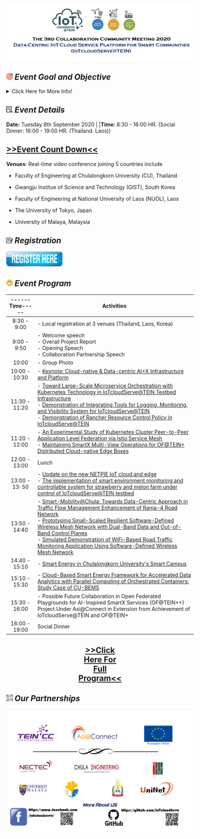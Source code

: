 ![Heading Collaboration](/Agenda/Heading.png "Test1")
## <img width="3.5%" src="/Agenda/picture/objective.png" /><link rel="stylesheet" type="text/css" media="all" href="./css/logo.css"/> <i class = "fa fa-handshake-p" aria-hidden="true"> Event Goal and Objective </i> 
<details>
<summary>Click Here for More Info!</summary>
Future Internet evolution with the emerging Internet of Things (IoT) has already shed light upon a huge potential as connected-society enablement. With the exponential growth of IoT, a scaleable data-centric IoT system by sharing the physical resources across services or workloads is needed to support the huge data collection and processing from various IoT devices. To investigate this challenge together in TEIN community, this “Data-Centric IoT-Cloud Service Platform for Smart Communities (IoTcloudServe@TEIN)” project has been instantiated within the umbrella of Asi@Connect with the following objectives:
    
- To design, develop, and operate a centralized IoT-cloud service platform site (called “IoTcloudServe@TEIN”) in Thailand, that is accessible over TEIN communities with the supports from the OF@TEIN+ underlay network infrastructure.

- To demonstrate the usefulness of the developed IoTcloudServe@TEIN by running three data-centric IoT-cloud services in two selected TEIN sites, namely, Smart-Energy/Mobility@Chula (Chulalongkorn University, Thailand) and Smart-Agriculture@NUOL (National University of Laos).

In this completion of the IoTcloudServe@TEIN project, this 3rd collaboration community meeting is intended to share in TEIN communities and collaborating partners important lessons learnt. Here, the Smart-Energy/Smart-Mobility@Chula and Smart-Agriculture@NUOL sites will be demonstrated together with the container-based orchestrating system provisioned by the IoTcloudServe@TEIN testbed infrastructure. At the finale, potential participants are encouraged to discuss upon possible further collaboration in the upcoming Open Federated Playgrounds for AI-Inspired SmartX Services (OF@TEIN++) by utilizing the learnt lessons and established IoTcloudServe@TEIN playground.
</details>

## <img width="3.5%" src="/Agenda/picture/details.png" /><link rel="stylesheet" type="text/css" media="all" href="./css/logo.css"/> <i class = "fa fa-handshake-p" aria-hidden="true">Event Details</i> 

**Date:** Tuesday 8th September 2020 |                |**Time:** 8:30 - 16:00 HR. (Social Dinner: 16:00 - 19:00 HR. (Thailand. Laos))

<p style="text-align:center;"><a href="http://free.timeanddate.com/countdown/i7f8gj4o/n28/cf100/cm0/cu4/ct0/cs0/ca0/cr0/ss1/cacf00/cpc000/pct/tcbfd2f0/fn2/fs100/szw576/szh243/tatTime%20left%20to%20the%20event%20in/tac00f/tptTime%20since%20Event%20started%20in/tpc000/mac00f/mpc000/iso2020-09-08T08:30:00/bas6/pd2" class="button large hpbottom"><h2>>>Event Count Down<<</h2></a></p>

**Venues**: Real-time video conference joining 5 countries include
- Faculty of Engineering at Chulalongkorn University (CU), Thailand
* Gwangju Institue of Science and Technology (GIST), South Korea
- Faculty of Engineering at National University of Laos (NUOL), Laos
* The University of Tokyo, Japan 
- University of Malaya, Malaysia

## <img width="3.5%" src="/Agenda/picture/registration.png" /><link rel="stylesheet" type="text/css" media="all" href="./css/logo.css"/> <i class = "fa fa-handshake-p" aria-hidden="true">Registration</i>
<a href="https://forms.gle/LhFJHnbHQrRgXMth6">
<img width="30%" alt="registration" src ="/Agenda/picture/register1.png" />
</a>

## <img width="3.5%" src="/Agenda/picture/pic_agen.jpg" /><link rel="stylesheet" type="text/css" media="all" href="./css/logo.css"/> <i class = "fa fa-handshake-p" aria-hidden="true">Event Program</i>

|      ------Time-----      | Activities                                                                                                                                                                                                                                                                                                                                                                        |
|:--------------:|-----------------------------------------------------------------------------------------------------------------------------------------------------------------------------------------------------------------------------------------------------------------------------------------------------------------------------------------------------------------------------------|
| 8:30 - 9:00    | - Local registration at 3 venues (Thailand, Laos, Korea)</a>                                                                                                                                                                                       |
| 9:00 - 9:50    | - Welcome speech<br>- Overall Project Report<br>- Opening Speech<br>- Collaboration Partnership Speech                                                                                                                                                                                                                                                                            |
| 10:00          | - Group Photo                                                                                                                                                                                                                                                                                                                                                                     |
| 10:00 - 10:30  | - <a href="https://github.com/IoTcloudServe/the-3rd-collaboration-community-meeting/tree/master/Presentation_program/1_Key_note">Keynote: Cloud-native & Data-centric AI+X Infrastructure and Platform</a>                                                                                                                                                                                                                                                                                                           |
| 11:30 - 11:20  | - <a href="https://github.com/IoTcloudServe/the-3rd-collaboration-community-meeting/tree/master/Presentation_program/2_Toward_Large-Scale_Microservice">Toward Large-Scale Microservice Orchestration with Kubernetes Technology in IoTcloudServe@TEIN Testbed Infrastructure</a><br>- <a href="https://github.com/IoTcloudServe/the-3rd-collaboration-community-meeting/tree/master/Presentation_program/3_Demonstration_of_Integrating_Tools">Demonstration of Integrating Tools for Logging, Monitoring, and Visibility System for IoTcloudServe@TEIN</a><br>- <a href="https://github.com/IoTcloudServe/the-3rd-collaboration-community-meeting/tree/master/Presentation_program/4_Demonstration_of_Rancher_Resource">Demonstration of Rancher Resource Control Policy in IoTcloudServe@TEIN</a>                                                                 |
| 11:20 - 12:00  | - <a href="https://github.com/IoTcloudServe/the-3rd-collaboration-community-meeting/tree/master/Presentation_program/5_Experimental_Study_of_Kubernetes">An Experimental Study of Kubernetes Cluster Peer-to-Peer Application Level Federation via Istio Service Mesh</a><br>- <a href="https://github.com/IoTcloudServe/the-3rd-collaboration-community-meeting/tree/master/Presentation_program/6_Maintaining_SmartX_Multi-View">Maintaining SmartX Multi-View Operations for OF@TEIN+ Distributed Cloud-native Edge Boxes</a>                                                                                                                                                                     |
| 12:00 - 13:00  |                                                                                                                                                                                       Lunch                                                                                                                                                                                       |
| 13:00 - 13: 50 | - <a href="https://github.com/IoTcloudServe/the-3rd-collaboration-community-meeting/tree/master/Presentation_program/7_Update_on_new_NETPIE">Update on the new NETPIE IoT cloud and edge</a><br>- <a href="https://github.com/IoTcloudServe/the-3rd-collaboration-community-meeting/tree/master/Presentation_program/8_The%20implementation_Smart_Farm">The implementation of smart environment monitoring and controllable system for strawberry and melon farm under control of IoTcloudServe@TEIN testbed</a>                                                                                                                                                                           |
| 13:50 - 14:40  | - <a href="https://github.com/IoTcloudServe/the-3rd-collaboration-community-meeting/tree/master/Presentation_program/9_Smart-Mobility_Chula">Smart-Mobility@Chula: Towards Data-Centric Approach in Traffic Flow Management Enhancement of Rama-4 Road Network</a><br>- <a href="https://github.com/IoTcloudServe/the-3rd-collaboration-community-meeting/tree/master/Presentation_program/10_Prototyping_Small-Scaled_SDWMN">Prototyping Small-Scaled Resilient Software-Defined Wireless Mesh Network with Dual-Band Data and Out-of-Band Control Planes</a><br>- <a href="https://github.com/IoTcloudServe/the-3rd-collaboration-community-meeting/tree/master/Presentation_program/11_Simulated_Demonstration_of_WiFi-Based">Simulated Demonstration of WiFi-Based Road Traffic Monitoring Application Using Software-Defined Wireless Mesh Network</a> |
| 14:40 - 15:10  | - <a href="https://github.com/IoTcloudServe/the-3rd-collaboration-community-meeting/tree/master/Presentation_program/12_Smart_Energy_in_Chulalongkorn">Smart Energy in Chulalongkorn University's Smart Campus</a>                                                                                                                                                                                                                                                                                                                         |
| 15:10 - 15:30  | - <a href="https://github.com/IoTcloudServe/the-3rd-collaboration-community-meeting/tree/master/Presentation_program/13_Cloud_Based_Smart_Energy">Cloud-Based Smart Energy Framework for Accelerated Data Analytics with Parallel Computing of Orchestrated Containers: Study Case of CU-BEMS</a>                                                                                                                                                                                                                                     |
| 15:30 - 16:00  | - Possible Future Collaboration in Open Federated Playgrounds for AI-Inspired SmartX Services (OF@TEIN++) Project Under Asi@Connect in Extension from Achievement of IoTcloudServe@TEIN and OF@TEIN+                                                                                                                                                                              |
| 16:00 - 19:00  | Social Dinner  

<a href="/Agenda/Agenda_Collaboration_meeting.pdf" style="margin:20px auto; text-align:center; display:block; width:120px;" class="button large hpbottom"><h2>>>Click Here For Full Program<<</a>

## <img width="3.5%" src="/Agenda/picture/collaboration.jpg" /><link rel="stylesheet" type="text/css" media="all" href="./css/logo.css"/> <i class = "fa fa-handshake-p" aria-hidden="true">Our Partnerships</i>

![Partnership](/Agenda/partner.png "Test2")
